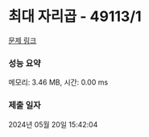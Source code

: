 # 최대 자리곱 - 49113/1 

[문제 링크](https://level.goorm.io/exam/49113/%EC%B5%9C%EB%8C%80-%EC%9E%90%EB%A6%AC%EA%B3%B1/quiz/1) 

### 성능 요약

메모리: 3.46 MB, 시간: 0.00 ms

### 제출 일자

2024년 05월 20일 15:42:04

